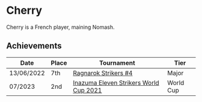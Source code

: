 # Cherry

Cherry is a French player, maining Nomash.

## Achievements

|Date|Place|Tournament|Tier|
|-|-|-|-|
| 13/06/2022 | 7th | [Ragnarok Strikers #4](../../tournaments/ragna/ragna4.md) | Major |
| 07/2023 | 2nd | [Inazuma Eleven Strikers World Cup 2021](../../tournaments/worldcup21.md) | World Cup |
